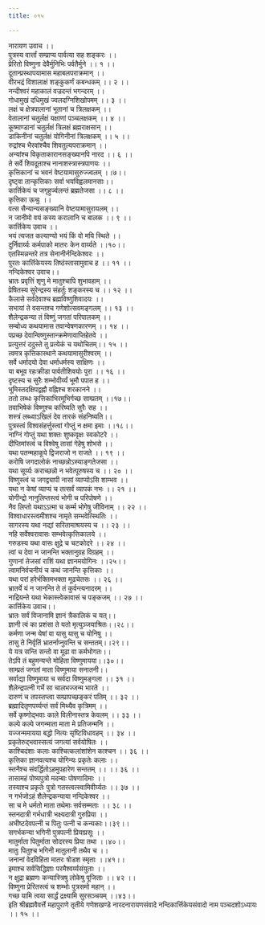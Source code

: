 ```yaml
---
title: ०१५

---
```

नारायण उवाच ।।  
पुत्रस्य वार्त्तां सम्प्राप्य पार्वत्या सह शङ्करः ।।  
प्रेरितो विष्णुना देवैर्मुनिभिः पर्वतैर्मुने ।। १ ।।  
दूतान्प्रस्थापयामास महाबलपराक्रमान् ।।  
वीरभद्रं विशालाक्षं शङ्कुकर्णं कबन्धकम् ।। २ ।।  
नन्दीश्वरं महाकालं वज्रदन्तं भगन्दरम् ।।  
गोधामुखं दधिमुखं ज्वलदग्निशिखोपमम् ।। ३ ।।  
लक्षं च क्षेत्रपालानां भूतानां च त्रिलक्षकम् ।।  
वेतालानां चतुर्लक्षं यक्षाणां पञ्चलक्षकम् ।। ४ ।।  
कूष्माण्डानां चतुर्लक्षं त्रिलक्षं ब्रह्मराक्षसान् ।।  
डाकिनीनां चतुर्लक्षं योगिनीनां त्रिलक्षकम् ।। ५ ।।  
रुद्रांश्च भैरवांश्चैव शिवतुल्यपराक्रमान् ।।  
अन्यांश्च विकृताकारानसङ्ख्यानपि नारद ।। ६ ।।  
ते सर्वे शिवदूताश्च नानाशस्त्रास्त्रपाणयः ।।  
कृत्तिकानां च भवनं वेष्टयामासुरुज्ज्वलम् ।।७।।  
दृष्ट्वा तान्कृत्तिकाः सर्वा भयविह्वलमानसाः।।  
कार्त्तिकेयं च जगृहुर्ज्वलन्तं ब्रह्मतेजसा ।। ८ ।।  
कृत्तिका ऊचुः ।।  
वत्स सैन्यान्यसङ्ख्यानि वेष्टयामासुरायलम् ।।  
न जानीमो वयं कस्य करालानि च बालक ।। ९ ।।  
कार्त्तिकेय उवाच ।।  
भयं त्यजत कल्याण्यो भयं किं वो मयि स्थिते ।।  
दुर्निवार्य्यः कर्मपाको मातरः केन वार्य्यते ।।१०।।  
एतस्मिन्नन्तरे तत्र सेनानीर्नन्दिकेश्वरः ।।  
पुरतः कार्त्तिकेयस्य तिष्ठंस्तासामुवाच ह ।। ११ ।।  
नन्दिकेश्वर उवाच।।  
भ्रातः प्रवृत्तिं शृणु मे मातुश्चापि शुभावहाम् ।।  
प्रेषितस्य सुरेन्द्रस्य संहर्तुः शङ्करस्य च ।। १२ ।।  
कैलासे सर्वदेवाश्च ब्रह्मविष्णुशिवादयः ।।  
सभायां ते वसन्तश्च गणेशोत्सवमङ्गलम् ।। १३ ।।  
शैलेन्द्रकन्या तं विष्णुं जगतां परिपालकम् ।।  
सम्बोध्य कथयामास तवान्वेषणकारणम् ।। १४ ।।  
पप्रच्छ देवान्विष्णुस्तान्क्रमेणावाप्तिहेतवे ।।  
प्रत्युत्तरं ददुस्ते तु प्रत्येकं च यथोचितम्।। १५ ।।  
त्वमत्र कृत्तिकास्थाने कथयामासुरीश्वरम् ।।  
सर्वे धर्मादयो देवा धर्माधर्मस्य साक्षिणः ।।  
या बभूव रहःक्रीडा पार्वतीशिवयोः पुरा ।। १६ ।।  
दृष्टस्य च सुरैः शम्भोवीर्य्यं भूमौ पपात ह ।।  
भूमिस्तदक्षिपद्वह्नौ वह्निश्च शरकानने ।।  
ततो लब्धः कृत्तिकाभिरमूभिर्गच्छ साम्प्रतम् ।।१७।।  
तवाभिषेकं विष्णुश्च करिष्यति सुरैः सह ।।  
शस्त्रं लब्ध्वाऽखिलं देव तारकं संहनिष्यति।।  
पुत्रस्त्वं विश्वसंहर्त्तुस्त्वां गोप्तुं न क्षमा इमाः ।।१८।।  
नाग्निं गोप्तुं यथा शक्तः शुष्कवृक्षः स्वकोटरे ।।  
दीप्तिमांस्त्वं च विश्वेषु तासां गेहेषु शोभसे ।।  
यथा पतन्महाकूपे द्विजराजो न राजते ।। १९ ।।  
करोषि जगदालोकं नाच्छन्नोऽस्याङ्गतेजसा ।।  
यथा सूर्य्यः कराच्छन्नो न भवेत्पूरुषस्य च ।। २० ।।  
विष्णुस्त्वं च जगद्व्यापी नासां व्याप्योऽसि शाम्भव ।।  
यथा न केषां व्याप्यं च तत्सर्वं व्यापकं नभः ।। २१ ।।  
योगीन्द्रो नानुलिप्तस्त्वं भोगी च परिपोषणे ।।  
नैव लिप्तो यथाऽऽत्मा च कर्म्म भोगेषु जीविनाम् ।। २२ ।।  
विश्वाधारस्त्वमीशश्च नामृते सम्भवेत्स्थितिः ।।  
सागरस्य यथा नद्यां सरितामाश्रयस्य च ।। २३ ।।  
नहि सर्वेश्वरावासः सम्भवेत्कृत्तिकालये ।।  
गरुडस्य यथा वासः क्षुद्रे च चटकोदरे ।। २४ ।।  
त्वां च देवा न जानन्ति भक्तानुग्रह विग्रहम् ।।  
गुणानां तेजसां राशिं यथा ज्ञानमयोगिनः ।।२५।।  
त्वामनिर्वचनीयं च कथं जानन्ति कृत्तिकाः ।।  
यथा परां हरेर्भक्तिमभक्ता मूढचेतसः ।। २६ ।।  
भ्रातर्ये यं न जानन्ति ते तं कुर्वन्त्यनादरम् ।।  
नाद्रियन्ते यथा भेकास्त्वेकावासं च पङ्कजम् ।। २७ ।।  
कार्त्तिकेय उवाच।।  
भ्रातः सर्वं विजानामि ज्ञानं त्रैकालिकं च यत्।।  
ज्ञानी त्वं का प्रशंसा ते यतो मृत्युञ्जयाश्रितः।।२८।।  
कर्मणा जन्म येषां वा यासु यासु च योनिषु ।।  
तासु ते निर्वृतिं भ्रातर्नाप्नुवन्ति च सन्ततम्।।२९।।  
ये यत्र सन्ति सन्तो वा मूढा वा कर्मभोगतः।।  
तेऽपि तं बहुमन्यन्ते मोहिता विष्णुमायया।।३०।।  
साम्प्रतं जगतां माता विष्णुमाया सनातनी।।  
सर्वाद्या विष्णुमाया च सर्वदा विष्णुमङ्गला ।। ३१ ।।  
शैलेन्द्रपत्नी गर्भे सा चालभज्जन्म भारते ।।  
दारुणं च तपस्तप्त्वा सम्प्रापच्छङ्करं पतिम् ।। ३२ ।।  
ब्रह्मादितृणपर्य्यन्तं सर्वं मिथ्यैव कृत्रिमम् ।।  
सर्वे कृष्णोद्भवाः काले विलीनास्तत्र केवलम् ।। ३३ ।।  
कल्पे कल्पे जगन्माता माता मे प्रतिजन्मनि ।।  
यज्जन्ममायया बद्धो नित्यः सृष्टिविधावहम् ।। ३४ ।।  
प्रकृतेरुद्भवास्सत्यं जगत्यां सर्वयोषितः ।।  
काश्चिदंशाः कलाः काश्चित्कलांशांशेन काश्चन ।। ३६ ।।  
कृत्तिका ज्ञानवत्यश्च योगिन्यः प्रकृतेः कलाः ।।  
स्तनैश्च संवर्द्धितोऽहमुपहारेण सन्ततम् ।। ।। ३६ ।।  
तासामहं पोष्यपुत्रो मदम्बाः पोषणादिमाः ।।  
तस्याश्च प्रकृतेः पुत्रो गतस्त्वत्स्वामिवीर्य्यतः ।। ३७ ।।  
न गर्भजोऽहं शैलेन्द्रकन्याया नन्दिकेश्वर ।।  
सा च मे धर्मतो माता तथेमाः सर्वसम्मताः ।। ३८ ।।  
स्तनदात्री गर्भधात्री भक्ष्यदात्री गुरुप्रिया ।।  
अभीष्टदेवपत्नी च पितुः पत्नी च कन्यकाः।।३९।।  
सगर्भकन्या भगिनी पुत्रपत्नी प्रियाप्रसूः ।।  
मातुर्माता पितुर्माता सोदरस्य प्रिया तथा ।।४०।।  
मातुः पितुश्च भगिनी मातुलानी तथैव च ।।  
जनानां वेदविहिता मातरः षोडश स्मृताः ।।४१।।  
इमाश्च सर्वसिद्धिज्ञाः परमैश्वर्य्यसंयुताः ।।  
न क्षुद्रा ब्रह्मणः कन्यास्त्रिषु लोकेषु पूजिताः ।। ४२ ।।  
विष्णुना प्रेरितस्त्वं च शम्भोः पुत्रसमो महान् ।।  
गच्छ यामि त्वया सार्द्धं द्रक्ष्यामि सुरसञ्चयम् ।।४३।।  
इति श्रीब्रह्मवैवर्त्ते महापुराणे तृतीये गणेशखण्डे नारदनारायणसंवादे नन्दिकार्त्तिकेयसंवादो नाम पञ्चदशोऽध्यायः ।। १५ ।।